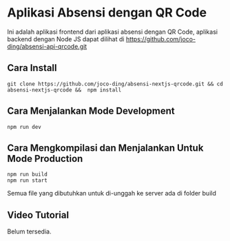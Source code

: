 # Aplikasi Absensi dengan QR Code

Ini adalah aplikasi frontend dari aplikasi absensi dengan QR Code, aplikasi backend dengan Node JS dapat dilihat di https://github.com/joco-ding/absensi-api-qrcode.git

## Cara Install

    git clone https://github.com/joco-ding/absensi-nextjs-qrcode.git && cd absensi-nextjs-qrcode &&  npm install

## Cara Menjalankan Mode Development

    npm run dev

## Cara Mengkompilasi dan Menjalankan Untuk Mode Production

    npm run build
    npm run start

Semua file yang dibutuhkan untuk di-unggah ke server ada di folder build

## Video Tutorial

Belum tersedia.
